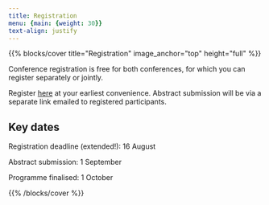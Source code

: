 ```yaml
---
title: Registration
menu: {main: {weight: 30}}
text-align: justify
---
```



{{% blocks/cover title="Registration" image_anchor="top" height="full" %}}

Conference registration is free for both conferences, for which you can register separately or jointly. 

Register [here](https://forms.gle/xau2QyM2C39sUh1x9) at your earliest convenience. Abstract submission will be via a separate link emailed to registered participants.

## Key dates
 

Registration deadline (extended!): 16 August

Abstract submission: 1 September 

Programme finalised: 1 October


{{% /blocks/cover %}}

